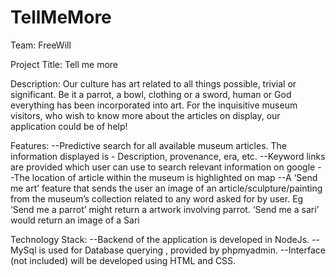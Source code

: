 # TellMeMore

Team: FreeWill

Project Title: Tell me more

Description: Our culture has art related to all things possible, trivial or significant. Be it a parrot, a bowl, clothing or a sword, human or God everything has been incorporated into art. For the inquisitive museum visitors, who wish to know more about the articles on display, our application could be of help! 

Features:
--Predictive search for all available museum articles. The information displayed is - Description, provenance, era, etc.
--Keyword links are provided which user can use to search relevant information on google
--The location of article within the museum is highlighted on map
--A ‘Send me art’ feature that sends the user an image of an article/sculpture/painting from the museum’s collection related to any word asked for by user. Eg ‘Send me a parrot’ might return a artwork involving parrot. ‘Send me a sari’ would return an image of a Sari

Technology Stack:
--Backend of the application is developed in NodeJs.
--MySql is used for Database querying , provided by phpmyadmin.
--Interface (not included) will be developed using HTML and CSS.



